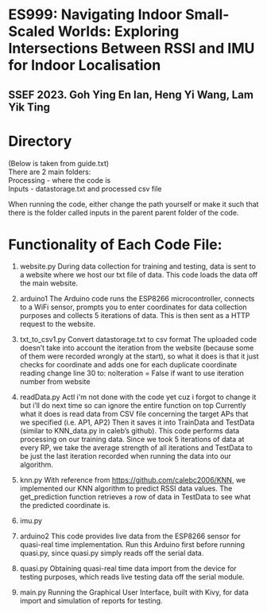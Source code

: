 # ES999: Navigating Indoor Small-Scaled Worlds: Exploring Intersections Between RSSI and IMU for Indoor Localisation
## SSEF 2023. Goh Ying En Ian, Heng Yi Wang, Lam Yik Ting

# Directory
(Below is taken from guide.txt)  
There are 2 main folders:  
Processing - where the code is  
Inputs - datastorage.txt and processed csv file  

When running the code, either change the path yourself or make it such that there is the folder called inputs in the parent parent folder of the code.

# Functionality of Each Code File:
1. website.py
During data collection for training and testing, data is sent to a website where we host our txt file of data. This code loads the data off the main website.

2. arduino1
The Arduino code runs the ESP8266 microcontroller, connects to a WiFi sensor, prompts you to enter coordinates for data collection purposes and collects 5 iterations of data. This is then sent as a HTTP request to the website.

3. txt_to_csv1.py
Convert datastorage.txt to csv format
The uploaded code doesn’t take into account the iteration from the website (because some of them were recorded wrongly at the start), so what it does is that it just checks for coordinate and adds one for each duplicate coordinate reading
change line 30 to: noIteration = False if want to use iteration number from website

4. readData.py
Actl i'm not done with the code yet cuz i forgot to change it but i’ll do next time so can ignore the entire function on top
Currently what it does is read data from CSV file concerning the target APs that we specified (i.e. AP1, AP2)
Then it saves it into TrainData and TestData (similar to KNN_data.py in caleb’s github).
This code performs data processing on our training data. Since we took 5 iterations of data at every RP, we take the average strength of all iterations and TestData to be just the last iteration recorded when running the data into our algorithm.

5. knn.py
With reference from https://github.com/calebc2006/KNN, we implemented our KNN algorithm to predict RSSI data values.
The get_prediction function retrieves a row of data in TestData to see what the predicted coordinate is. 

6. imu.py

7. arduino2
This code provides live data from the ESP8266 sensor for quasi-real time implementation. Run this Arduino first before running quasi.py, since quasi.py simply reads off the serial data.

8. quasi.py
Obtaining quasi-real time data import from the device for testing purposes, which reads live testing data off the serial module.

9. main.py
Running the Graphical User Interface, built with Kivy, for data import and simulation of reports for testing.
